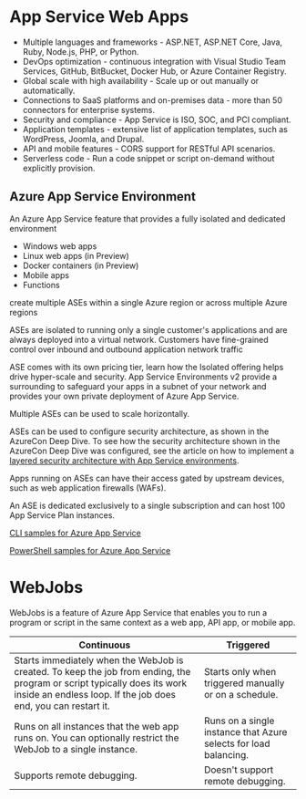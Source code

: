
# App Service Web Apps

- Multiple languages and frameworks - ASP.NET, ASP.NET Core, Java, Ruby, Node.js, PHP, or Python. 
- DevOps optimization - continuous integration with Visual Studio Team Services, GitHub, BitBucket, Docker Hub, or Azure Container Registry. 
- Global scale with high availability - Scale up or out manually or automatically. 
- Connections to SaaS platforms and on-premises data - more than 50 connectors for enterprise systems.
- Security and compliance - App Service is ISO, SOC, and PCI compliant. 
- Application templates - extensive list of application templates, such as WordPress, Joomla, and Drupal.
- API and mobile features - CORS support for RESTful API scenarios.
- Serverless code - Run a code snippet or script on-demand without explicitly provision.

## Azure App Service Environment
An Azure App Service feature that provides a fully isolated and dedicated environment

- Windows web apps
- Linux web apps (in Preview)
- Docker containers (in Preview)
- Mobile apps
- Functions

create multiple ASEs within a single Azure region or across multiple Azure regions

ASEs are isolated to running only a single customer's applications and are always deployed into a virtual network. Customers have fine-grained control over inbound and outbound application network traffic

ASE comes with its own pricing tier, learn how the Isolated offering helps drive hyper-scale and security.
App Service Environments v2 provide a surrounding to safeguard your apps in a subnet of your network and provides your own private deployment of Azure App Service.

Multiple ASEs can be used to scale horizontally.

ASEs can be used to configure security architecture, as shown in the AzureCon Deep Dive. To see how the security architecture shown in the AzureCon Deep Dive was configured, see the article on how to implement a [layered security architecture with App Service environments](https://docs.microsoft.com/en-us/azure/app-service/environment/app-service-app-service-environment-layered-security).

Apps running on ASEs can have their access gated by upstream devices, such as web application firewalls (WAFs).

An ASE is dedicated exclusively to a single subscription and can host 100 App Service Plan instances.

[CLI samples for Azure App Service](https://docs.microsoft.com/en-us/azure/app-service/samples-cli)

[PowerShell samples for Azure App Service](https://docs.microsoft.com/en-us/azure/app-service/samples-powershell)

# WebJobs

WebJobs is a feature of Azure App Service that enables you to run a program or script in the same context as a web app, API app, or mobile app. 

| Continuous | Triggered| 
|-------|------------| 
| Starts immediately when the WebJob is created. To keep the job from ending, the program or script typically does its work inside an endless loop. If the job does end, you can restart it.| Starts only when triggered manually or on a schedule.| 
| Runs on all instances that the web app runs on. You can optionally restrict the WebJob to a single instance.|  Runs on a single instance that Azure selects for load balancing. | 
| Supports remote debugging. | Doesn't support remote debugging.| 


